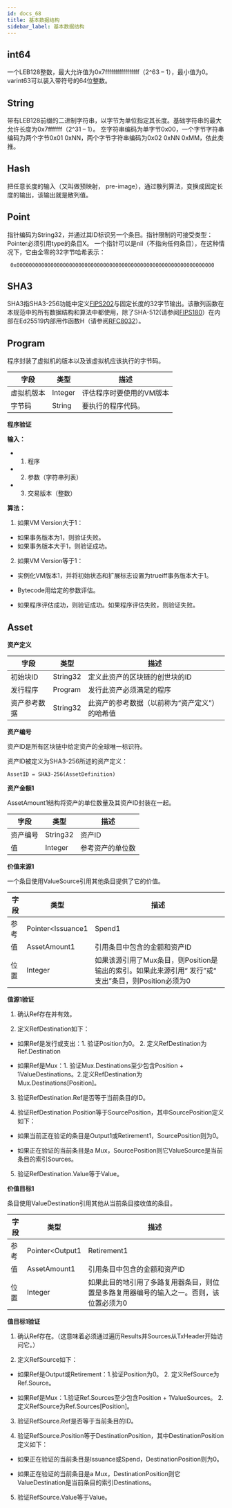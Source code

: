 ```yaml
---
id: docs_68
title: 基本数据结构
sidebar_label: 基本数据结构
---
```


## int64

一个LEB128整数，最大允许值为0x7fffffffffffffffff（2^63 – 1），最小值为0。varint63可以装入带符号的64位整数。

## String

带有LEB128前缀的二进制字符串，以字节为单位指定其长度。基础字符串的最大允许长度为0x7fffffff（2^31 – 1）。
空字符串编码为单字节0x00，一个字节字符串编码为两个字节0x01 0xNN，两个字节字符串编码为0x02 0xNN 0xMM，依此类推。

## Hash

把任意长度的输入（又叫做预映射， pre-image），通过散列算法，变换成固定长度的输出，该输出就是散列值。


## Point

指针编码为String32，并通过其ID标识另一个条目。指针限制的可接受类型：Pointer<X>必须引用type的条目X。
一个指针可以是nil（不指向任何条目），在这种情况下，它由全零的32字节哈希表示：

     0x0000000000000000000000000000000000000000000000000000000000000000

## SHA3

SHA3指SHA3​​-256功能中定义[FIPS202](https://dx.doi.org/10.6028/NIST.FIPS.202)与固定长度的32字节输出。该散列函数在本规范中的所有数据结构和算法中都使用，除了SHA-512(请参阅[FIPS180](http://csrc.nist.gov/publications/fips/fips180-2/fips180-2withchangenotice.pdf)）在内部在Ed25519内部用作函数H（请参阅[RFC8032](https://tools.ietf.org/html/rfc8032)）。

## Program

程序封装了虚拟机的版本以及该虚拟机应该执行的字节码。

| 字段 | 类型 | 描述 | 
| --- | --- |--- |
| 虚拟机版本 |	Integer	| 评估程序时要使用的VM版本|
| 字节码  | String | 要执行的程序代码。

**程序验证**

**输入：**

- 1. 程序
- 2. 参数（字符串列表）
- 3. 交易版本（整数）

**算法：**

1. 如果VM Version大于1：

- 如果事务版本为1，则验证失败。
- 如果事务版本大于1，则验证成功。

2. 如果VM Version等于1：

- 实例化VM版本1，并将初始状态和扩展标志设置为trueiff事务版本大于1。

- Bytecode用给定的参数评估。

- 如果程序评估成功，则验证成功。如果程序评估失败，则验证失败。

## Asset

**资产定义**


| 字段 | 类型 | 描述 | 
| --- | --- |--- |
|初始块ID	| String32 | 定义此资产的区块链的创世块的ID|
|发行程序	| Program |	发行此资产必须满足的程序|
|资产参考数据 | String32 |	此资产的参考数据（以前称为“资产定义”）的哈希值|

**资产编号**

资产ID是所有区块链中给定资产的全球唯一标识符。

资产ID被定义为SHA3​​-256所述的资产定义：

    AssetID = SHA3-256(AssetDefinition)

**资产金额1**

AssetAmount1结构将资产的单位数量及其资产ID封装在一起。

| 字段 | 类型 | 描述 | 
| --- | --- |--- |
|资产编号 | String32 | 资产ID|
|值 | Integer | 参考资产的单位数|

**价值来源1**

一个条目使用ValueSource引用其他条目提供了它的价值。

| 字段 | 类型 | 描述 | 
| --- | --- |--- |
|参考 | Pointer<Issuance1|Spend1|Mux1>  |	此ValueSource引用的上一个条目 |
|值	| AssetAmount1 |	引用条目中包含的金额和资产ID |
|位置 |	Integer	| 如果该源引用了Mux条目，则Position是输出的索引。如果此来源引用“ 发行”或“ 支出”条目，则Position必须为0 |

**值源1验证**

1. 确认Ref存在并有效。

2. 定义RefDestination如下：

- 如果Ref是发行或支出：1. 验证Position为0。 2. 定义RefDestination为Ref.Destination

- 如果Ref是Mux：1. 验证Mux.Destinations至少包含Position + 1ValueDestinations。2.定义RefDestination为Mux.Destinations[Position]。

3. 验证RefDestination.Ref是否等于当前条目的ID。

4. 验证RefDestination.Position等于SourcePosition，其中SourcePosition定义如下：

- 如果当前正在验证的条目是Output1或Retirement1，SourcePosition则为0。

- 如果正在验证的当前条目是a Mux，SourcePosition则它ValueSource是当前条目的索引Sources。

5. 验证RefDestination.Value等于Value。

**价值目标1**

条目使用ValueDestination引用其他从当前条目接收值的条目。

| 字段 | 类型 | 描述 | 
| --- | --- |--- |
|参考 | Pointer<Output1|Retirement1|Mux1> | 此ValueDestination引用的下一个条目 |
|值 | AssetAmount1	 | 引用条目中包含的金额和资产ID |
|位置 |	Integer	| 如果此目的地引用了多路复用器条目，则位置是多路复用器编号的输入之一。否则，该位置必须为0|

**值目标1验证**

1. 确认Ref存在。（这意味着必须通过遍历Results并Sources从TxHeader开始访问它。）

2. 定义RefSource如下：

- 如果Ref是Output或Retirement：1.验证Position为0。 2. 定义RefSource为Ref.Source。

- 如果Ref是Mux：1.验证Ref.Sources至少包含Position + 1ValueSources。 2. 定义RefSource为Ref.Sources[Position]。

3. 验证RefSource.Ref是否等于当前条目的ID。

4. 验证RefSource.Position等于DestinationPosition，其中DestinationPosition定义如下：

- 如果正在验证的当前条目是Issuance或Spend，DestinationPosition则为0。

- 如果正在验证的当前条目是a Mux，DestinationPosition则它ValueDestination是当前条目的索引Destinations。

5. 验证RefSource.Value等于Value。

